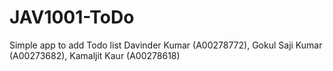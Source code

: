 # JAV1001-ToDo
Simple app to add Todo list
Davinder Kumar (A00278772), Gokul Saji Kumar (A00273682), Kamaljit Kaur (A00278618)

